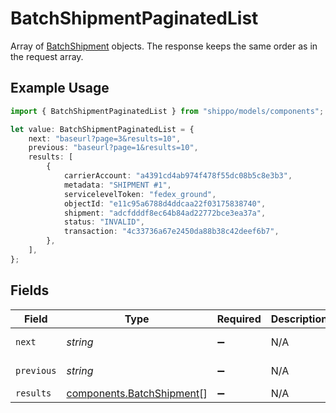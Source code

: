 # BatchShipmentPaginatedList

Array of <a href="#section/Batch-Shipment">BatchShipment</a> objects. 
The response keeps the same order as in the request array.

## Example Usage

```typescript
import { BatchShipmentPaginatedList } from "shippo/models/components";

let value: BatchShipmentPaginatedList = {
    next: "baseurl?page=3&results=10",
    previous: "baseurl?page=1&results=10",
    results: [
        {
            carrierAccount: "a4391cd4ab974f478f55dc08b5c8e3b3",
            metadata: "SHIPMENT #1",
            servicelevelToken: "fedex_ground",
            objectId: "e11c95a6788d4ddcaa22f03175838740",
            shipment: "adcfdddf8ec64b84ad22772bce3ea37a",
            status: "INVALID",
            transaction: "4c33736a67e2450da88b38c42deef6b7",
        },
    ],
};
```

## Fields

| Field                                                                  | Type                                                                   | Required                                                               | Description                                                            | Example                                                                |
| ---------------------------------------------------------------------- | ---------------------------------------------------------------------- | ---------------------------------------------------------------------- | ---------------------------------------------------------------------- | ---------------------------------------------------------------------- |
| `next`                                                                 | *string*                                                               | :heavy_minus_sign:                                                     | N/A                                                                    | baseurl?page=3&results=10                                              |
| `previous`                                                             | *string*                                                               | :heavy_minus_sign:                                                     | N/A                                                                    | baseurl?page=1&results=10                                              |
| `results`                                                              | [components.BatchShipment](../../models/components/batchshipment.md)[] | :heavy_minus_sign:                                                     | N/A                                                                    |                                                                        |